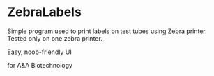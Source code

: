 # ZebraLabels

Simple program used to print labels on test tubes using Zebra printer. Tested only on one zebra printer.

Easy, noob-friendly UI

for A&A Biotechnology
